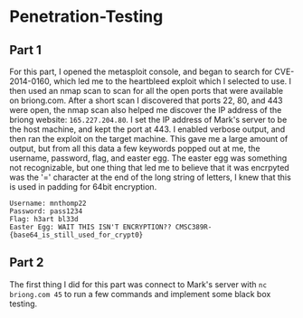 # Penetration-Testing

## Part 1

For this part, I opened the metasploit console, and began to search for CVE-2014-0160, which led me to the heartbleed exploit which I selected to use. I then used an nmap scan to scan for all the open ports that were available on briong.com. After a short scan I discovered that ports 22, 80, and 443 were open, the nmap scan also helped me discover the IP address of the briong website: ```165.227.204.80```. I set the IP address of Mark's server to be the host machine, and kept the port at 443. I enabled verbose output, and then ran the exploit on the target machine. This gave me a large amount of output, but from all this data a few keywords popped out at me, the username, password, flag, and easter egg. The easter egg was something not recognizable, but one thing that led me to believe that it was encrpyted was the '=' character at the end of the long string of letters, I knew that this is used in padding for 64bit encryption. 


```
Username: mnthomp22
Password: pass1234
Flag: h3art bl33d
Easter Egg: WAIT THIS ISN'T ENCRYPTION?? CMSC389R-{base64_is_still_used_for_crypt0}
```

## Part 2

The first thing I did for this part was connect to Mark's server with ```nc briong.com 45``` to run a few commands and implement some black box testing. 
